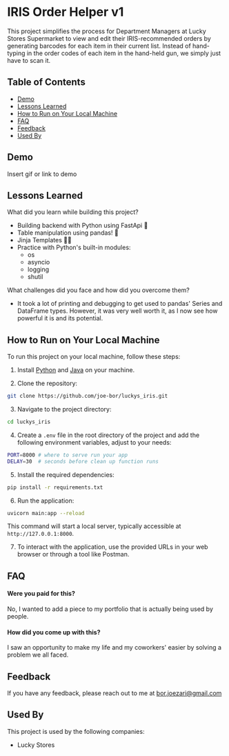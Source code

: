 # IRIS Order Helper v1

This project simplifies the process for Department Managers at Lucky Stores Supermarket to view and edit their IRIS-recommended orders by generating barcodes for each item in their current list. Instead of hand-typing in the order codes of each item in the hand-held gun, we simply just have to scan it.

## Table of Contents

- [Demo](#demo)
- [Lessons Learned](#lessons-learned)
- [How to Run on Your Local Machine](#how-to-run-on-your-local-machine)
- [FAQ](#faq)
- [Feedback](#feedback)
- [Used By](#used-by)

## Demo

Insert gif or link to demo

<!-- ![Demo GIF](URL_OF_THE_GIF) -->

## Lessons Learned

What did you learn while building this project?

- Building backend with Python using FastApi 🐍
- Table manipulation using pandas! 🐼
- Jinja Templates 🥷🏼
- Practice with Python's built-in modules:
  - os
  - asyncio
  - logging
  - shutil

What challenges did you face and how did you overcome them?

- It took a lot of printing and debugging to get used to pandas' Series and DataFrame types. However, it was very well worth it, as I now see how powerful it is and its potential.

## How to Run on Your Local Machine

To run this project on your local machine, follow these steps:

1. Install [Python](https://www.python.org/downloads/) and [Java](https://www.oracle.com/java/technologies/javase-jdk11-downloads.html) on your machine.

2. Clone the repository:

```bash
git clone https://github.com/joe-bor/luckys_iris.git
```

3. Navigate to the project directory:

```bash
cd luckys_iris
```

4. Create a `.env` file in the root directory of the project and add the following environment variables, adjust to your needs:

```bash
PORT=8000 # where to serve run your app
DELAY=30  # seconds before clean up function runs
```

5. Install the required dependencies:

```bash
pip install -r requirements.txt
```

6. Run the application:

```bash
uvicorn main:app --reload
```

This command will start a local server, typically accessible at `http://127.0.0.1:8000`.

7. To interact with the application, use the provided URLs in your web browser or through a tool like Postman.

## FAQ

#### Were you paid for this?

No, I wanted to add a piece to my portfolio that is actually being used by people.

#### How did you come up with this?

I saw an opportunity to make my life and my coworkers' easier by solving a problem we all faced.

## Feedback

If you have any feedback, please reach out to me at bor.joezari@gmail.com

## Used By

This project is used by the following companies:

- Lucky Stores
